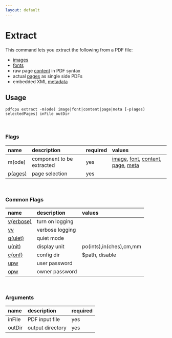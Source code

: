 ```yaml
---
layout: default
---
```


# Extract

This command lets you extract the following from a PDF file:

* [images](extract_images.md)
* [fonts](extract_fonts.md)
* raw page [content](extract_content.md) in PDF syntax
* actual [pages](extract_pages.md) as single side PDFs
* embedded XML [metadata](extract_metadata.md)

## Usage

```
pdfcpu extract -m(ode) image|font|content|page|meta [-p(ages) selectedPages] inFile outDir
````

<br>

### Flags

| name                             | description               | required   | values
|:---------------------------------|:--------------------------|:-----------|:-
| m(ode)                             | component to be extracted | yes | [image](extract_images.md), [font](extract_fonts.md), [content](extract_content.md), [page](extract_pages.md), [meta](extract_metadata.md)
| [p(ages)](../getting_started/page_selection) | page selection  | yes

<br>

### Common Flags

| name                                            | description     | values
|:------------------------------------------------|:----------------|:-------
| [v(erbose)](../getting_started/common_flags.md) | turn on logging |
| [vv](../getting_started/common_flags.md)        | verbose logging |
| [q(uiet)](../getting_started/common_flags.md)   | quiet mode      |
| [u(nit)](../getting_started/common_flags.md)    | display unit    | po(ints),in(ches),cm,mm
| [c(onf)](../getting_started/common_flags.md)       | config dir      | $path, disable
| [upw](../getting_started/common_flags.md)          | user password   |
| [opw](../getting_started/common_flags.md)          | owner password  |

<br>

### Arguments

| name   | description      | required
|:-------|:-----------------|:--------
| inFile | PDF input file   | yes
| outDir | output directory | yes
